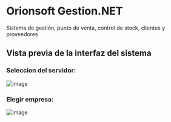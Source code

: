 # Orionsoft Gestion.NET
Sistema de gestión, punto de venta, control de stock, clientes y proveedores

## Vista previa de la interfaz del sistema

### Seleccion del servidor:

![image](https://user-images.githubusercontent.com/44727413/65634454-9d704a00-dfb4-11e9-972a-26f684deb371.png)

### Elegir empresa:
![image](https://user-images.githubusercontent.com/44727413/65634839-854cfa80-dfb5-11e9-8a60-3cff47b999aa.png)
